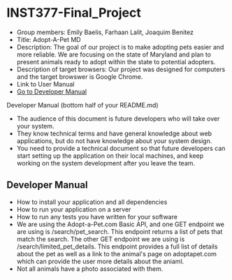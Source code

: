# INST377-Final_Project
- Group members: Emily Baelis, Farhaan Lalit, Joaquim Benitez
- Title: Adopt-A-Pet MD
- Description: The goal of our project is to make adopting pets easier and more reliable. We are focusing on the state of Maryland and plan to present animals ready to adopt within the state to potential adopters.
- Description of target browsers: Our project was designed for computers and the target browswer is Google Chrome. 
- Link to User Manual
- [Go to Developer Manual](#developer-manual)



Developer Manual (bottom half of your README.md)
- The audience of this document is future developers who will take over your system.
- They know technical terms and have general knowledge about web applications, but do not have knowledge about your system design.
- You need to provide a technical document so that future developers can start setting up the application on their local machines, and keep working on the system development after you leave the team.


## Developer Manual
- How to install your application and all dependencies
- How to run your application on a server
- How to run any tests you have written for your software
- We are using the Adopt-a-Pet.com Basic API, and one GET endpoint we are using is /search/pet_search. This endpoint returns a list of pets that match the search. The other GET endpoint we are using is /search/limited_pet_details. This endpoint provides a full list of details about the pet as well as a link to the animal's page on adoptapet.com which can provide the user more details about the aniaml.
- Not all animals have a photo associated with them. 

